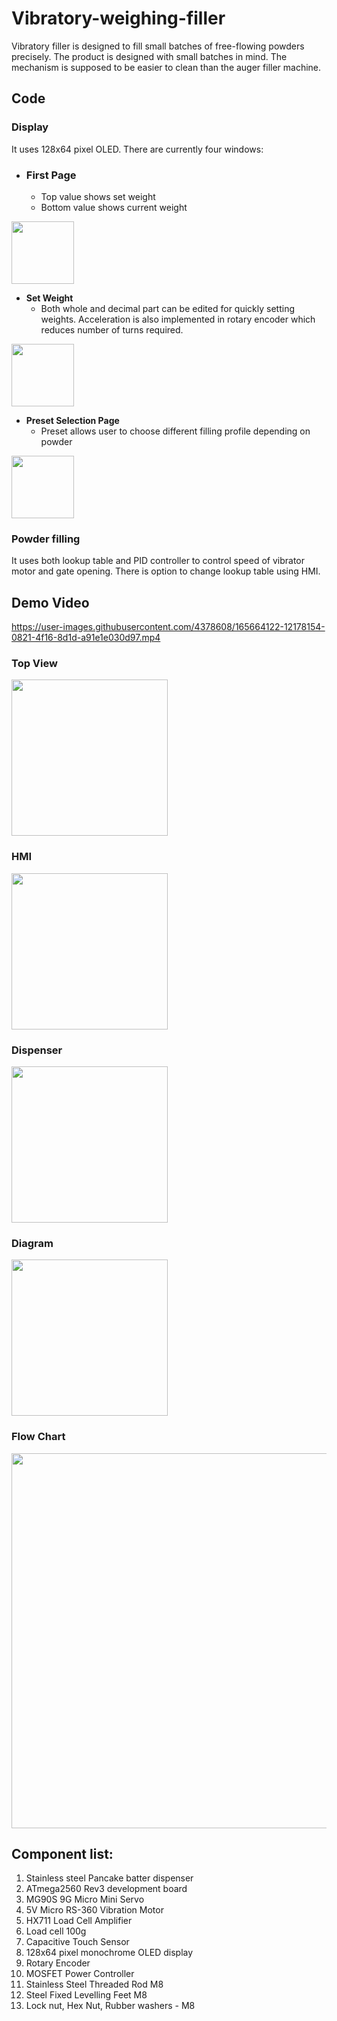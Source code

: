 # Vibratory-weighing-filler
Vibratory filler is designed to fill small batches of free-flowing powders precisely. The product is designed with small batches in mind. The mechanism is supposed to be easier to clean than the auger filler machine.


## Code
### Display
It uses 128x64 pixel OLED. There are currently four windows:
- ### **First Page**
  - Top value shows set weight
  - Bottom value shows current weight

<img src="https://user-images.githubusercontent.com/4378608/165688870-980533e4-5af6-4818-8cb2-c575991bb505.jpg" width="100" height="100">



- **Set Weight**
  - Both whole and decimal part can be edited for quickly setting weights. Acceleration is also implemented in rotary encoder which reduces number of turns required.
<img src="https://user-images.githubusercontent.com/4378608/165688893-b7077d1a-de26-4541-9b74-40a95a0ebf22.jpg" width="100" height="100">


- **Preset Selection Page**
  - Preset allows user to choose different filling profile depending on powder
<img src="https://user-images.githubusercontent.com/4378608/165688914-92c2b5c3-eb68-491c-80ac-ff46555e2b6c.jpg" width="100" height="100">


### Powder filling
It uses both lookup table and PID controller to control speed of vibrator motor and gate opening. There is option to change lookup table using HMI. 


## Demo Video

https://user-images.githubusercontent.com/4378608/165664122-12178154-0821-4f16-8d1d-a91e1e030d97.mp4


### Top View
<img src="https://user-images.githubusercontent.com/4378608/165680280-6d1a402c-cab6-4ac9-9237-5fd8ae3a9aa6.jpg" height="250">

### HMI
<img src="https://user-images.githubusercontent.com/4378608/165680287-dcc59aba-ece7-4aab-98bd-6764c1806981.jpg" height="250">

### Dispenser
<img src="https://user-images.githubusercontent.com/4378608/165680289-3427a877-aed5-4dd4-a4c5-e9af98574080.jpg" height="250">


### Diagram
<img src="https://user-images.githubusercontent.com/4378608/165878337-0723fd39-c4d9-4764-8ff8-84e47827847d.jpg" height="250">

### Flow Chart
<img src="https://user-images.githubusercontent.com/4378608/165878405-e51ad36c-e708-429c-a93a-c98e495078b2.jpg" height="600">

## Component list:
1. Stainless steel Pancake batter dispenser
2. ATmega2560 Rev3 development board
3. MG90S 9G Micro Mini Servo
4. 5V Micro RS-360 Vibration Motor
5. HX711 Load Cell Amplifier
6. Load cell 100g
7. Capacitive Touch Sensor
8. 128x64 pixel monochrome OLED display
9. Rotary Encoder
10. MOSFET Power Controller
11. Stainless Steel Threaded Rod M8
12. Steel Fixed Levelling Feet M8
13. Lock nut, Hex Nut, Rubber washers - M8
